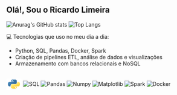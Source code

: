 ## Olá!, Sou o Ricardo Limeira
![Anurag's GitHub stats](https://github-readme-stats.vercel.app/api?username=ricardolimeira&show_icons=true&theme=dark)
![Top Langs](https://github-readme-stats.vercel.app/api/top-langs/?username=anuraghazra&dracula_progress=true)

💻 Tecnologias que uso no meu dia a dia:

- Python, SQL, Pandas, Docker, Spark
- Criação de pipelines ETL, análise de dados e visualizações
- Armazenamento com bancos relacionais e NoSQL
 
<div style="display: inline_block"><br>
  <!-- Linguagens -->
  <img align="center" alt="Python" height="30" width="40" src="https://raw.githubusercontent.com/devicons/devicon/master/icons/python/python-original.svg">
  <img align="center" alt="SQL" height="30" width="40" src="https://cdn.jsdelivr.net/gh/devicons/devicon/icons/mysql/mysql-original.svg">
  
  <!-- Bibliotecas/Data -->
  <img align="center" alt="Pandas" height="30" width="40" src="https://cdn.jsdelivr.net/gh/devicons/devicon/icons/pandas/pandas-original.svg">
  <img align="center" alt="Numpy" height="30" width="40" src="https://cdn.jsdelivr.net/gh/devicons/devicon/icons/numpy/numpy-original.svg">
  <img align="center" alt="Matplotlib" height="30" width="40" src="https://cdn.jsdelivr.net/gh/devicons/devicon/icons/matplotlib/matplotlib-original.svg">
  
  <!-- Big Data / Ferramentas -->
  <img align="center" alt="Spark" height="30" width="40" src="https://cdn.jsdelivr.net/gh/devicons/devicon/icons/apache/apache-original.svg">
  <img align="center" alt="Docker" height="30" width="40" src="https://cdn.jsdelivr.net/gh/devicons/devicon/icons/docker/docker-original.svg">
</div>

